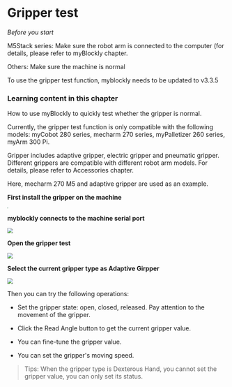 # Gripper test

<i>Before you start</i>

M5Stack series: Make sure the robot arm is connected to the computer (for details, please refer to myBlockly chapter.

Others: Make sure the machine is normal

To use the gripper test function, myblockly needs to be updated to v3.3.5

### Learning content in this chapter

How to use myBlockly to quickly test whether the gripper is normal.

Currently, the gripper test function is only compatible with the following models: myCobot 280 series, mecharm 270 series, myPalletizer 260 series, myArm 300 Pi.

Gripper includes adaptive gripper, electric gripper and pneumatic gripper. Different grippers are compatible with different robot arm models. For details, please refer to Accessories chapter.

Here, mecharm 270 M5 and adaptive gripper are used as an example.

**First install the gripper on the machine**

<img src="../../../../resources\3-FunctionsAndApplications\6.developmentGuide\myBlocklyAndUlFlow\myblocklyTutorials\jawtest/connect_gripper.jpg" style="zoom: 15%;" />

**myblockly connects to the machine serial port**

<img src="../../../../resources\3-FunctionsAndApplications\6.developmentGuide\myBlocklyAndUlFlow\myblocklyTutorials\jawtest/connect.png" style="zoom: 80%;" />

**Open the gripper test**

<img src="../../../../resources\3-FunctionsAndApplications\6.developmentGuide\myBlocklyAndUlFlow\myblocklyTutorials\jawtest/open_girpper_test.png" style="zoom: 80%;" />

**Select the current gripper type as Adaptive Girpper**

<img src="../../../../resources\3-FunctionsAndApplications\6.developmentGuide\myBlocklyAndUlFlow\myblocklyTutorials\jawtest/gripper_type.png" style="zoom: 80%;" />

Then you can try the following operations:

- Set the gripper state: open, closed, released. Pay attention to the movement of the gripper.

- Click the Read Angle button to get the current gripper value.

- You can fine-tune the gripper value.

- You can set the gripper's moving speed.

> Tips: When the gripper type is Dexterous Hand, you cannot set the gripper value, you can only set its status.